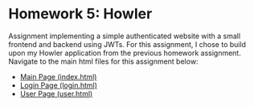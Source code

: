 # Homework 5: Howler

Assignment implementing a simple authenticated website with a small frontend and backend using JWTs. For this assignment, I chose to build upon my Howler application from the previous homework assignment. Navigate to the main html files for this assignment below:

- [Main Page (index.html)](templates/index.html)
- [Login Page (login.html)](templates/login.html)
- [User Page (user.html)](templates/user.html)
